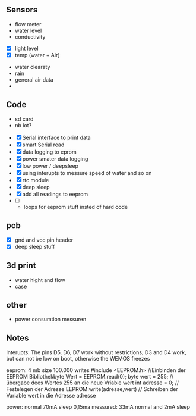 ## Sensors
-  flow meter
-  water level
-  conductivity
-  [x] light level
-  [x] temp (water + Air)
-  water clearaty
-  rain
-  general air data 
-  

## Code 
-  sd card
-  nb iot?
-  [x] Serial interface to print data
-  [x] smart Serial read
-  [x] data logging to eprom
-  [x] power smater data logging
-  [x] low power / deepsleep
-  [x] using interupts to messure speed of water and so on
-  [x] rtc module
-  [x] deep sleep
-  [x] add all readings to eeprom
-  [ ] -  loops for eeprom stuff insted of hard code

## pcb
-  [x] gnd and vcc pin header
-  [x] deep sleep stuff

## 3d print
-  water hight and flow
-  case

## other
-  power consumtion messuren

## Notes
Interupts: The pins D5, D6, D7 work without restrictions; D3 and D4 work, but can not be low on boot, otherwise the WEMOS freezes

eeprom: 4 mb size 100.000 writes 
        #include <EEPROM.h> //Einbinden der EEPROM Bibliothekbyte 
        Wert = EEPROM.read(0);
        byte wert = 255;            // übergabe dees Wertes 255 an die neue Vriable wert
        int adresse = 0;            // Festelegen der Adresse
        EEPROM.write(adresse,wert)  // Schreiben der Variable wert in die Adresse adresse

power: normal 70mA sleep 0,15ma
messured: 33mA normal and 2mA sleep